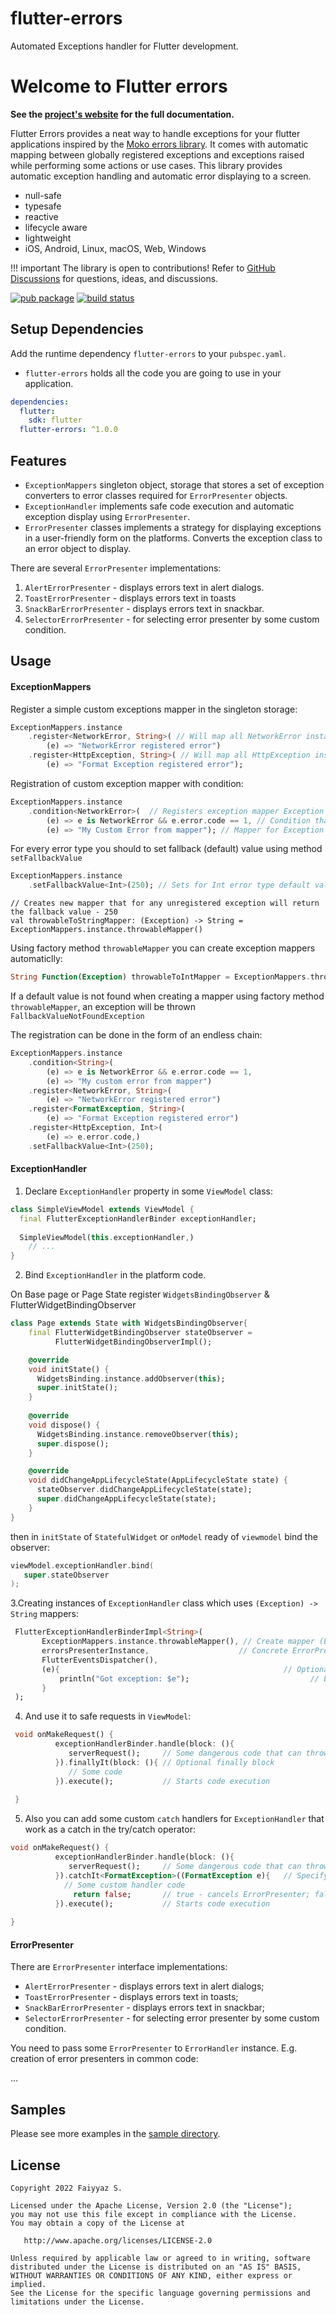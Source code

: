 # flutter-errors
Automated Exceptions handler for Flutter development.

# Welcome to Flutter errors

**See the [project's website](https://faiyyazs.github.io/flutter-errors/) for the full documentation.**

Flutter Errors provides a neat way to handle exceptions for your flutter applications inspired by the [Moko errors library](https://github.com/icerockdev/moko-errors).
It comes with automatic mapping between globally registered exceptions and exceptions raised while performing some actions or use cases.
This library provides automatic exception handling and automatic error displaying to a screen.

- null-safe
- typesafe
- reactive
- lifecycle aware
- lightweight
- iOS, Android, Linux, macOS, Web, Windows

!!! important
The library is open to contributions!
Refer to [GitHub Discussions](https://github.com/faiyyazs/flutter-errors/discussions) for questions, ideas, and discussions.

[![pub package](https://img.shields.io/pub/v/flutter-errors.svg)](https://pub.dartlang.org/packages/flutter-errors) [![build status](https://github.com/faiyyazs/flutter-errors/actions/workflows/ci.yml/badge.svg)](https://github.com/faiyyazs/flutter-errors/actions/workflows/ci.yml)

## Setup Dependencies

Add the runtime dependency `flutter-errors` to your `pubspec.yaml`.

- `flutter-errors` holds all the code you are going to use in your application.

```yaml
dependencies:
  flutter:
    sdk: flutter
  flutter-errors: ^1.0.0
```
## Features

- `ExceptionMappers` singleton object, storage that stores a set of exception converters to error classes required for `ErrorPresenter` objects.
- `ExceptionHandler` implements safe code execution and automatic exception display using `ErrorPresenter`.
- `ErrorPresenter` classes implements a strategy for displaying exceptions in a user-friendly form on the platforms. Converts the exception class to an error object to display.

There are several `ErrorPresenter` implementations:

1. `AlertErrorPresenter` - displays errors text in alert dialogs.
2. `ToastErrorPresenter` - displays errors text in toasts
3. `SnackBarErrorPresenter` - displays errors text in snackbar.
4. `SelectorErrorPresenter` - for selecting error presenter by some custom condition.

## Usage

#### ExceptionMappers

Register a simple custom exceptions mapper in the singleton storage:

```dart
ExceptionMappers.instance
    .register<NetworkError, String>( // Will map all NetworkError instances to String
        (e) => "NetworkError registered error")
    .register<HttpException, String>( // Will map all HttpException instances to String
        (e) => "Format Exception registered error");
```

Registration of custom exception mapper with condition:


```dart
ExceptionMappers.instance
    .condition<NetworkError>(  // Registers exception mapper Exception -> String
        (e) => e is NetworkError && e.error.code == 1, // Condition that maps Exception -> Boolean
        (e) => "My Custom Error from mapper"); // Mapper for Exception that matches to the condition
```

For every error type you should to set fallback (default) value using method `setFallbackValue`

```dart
ExceptionMappers.instance
    .setFallbackValue<Int>(250); // Sets for Int error type default value as 250
```

```
// Creates new mapper that for any unregistered exception will return the fallback value - 250
val throwableToStringMapper: (Exception) -> String = ExceptionMappers.instance.throwableMapper()
```

Using factory method `throwableMapper` you can create exception mappers automaticlly:

```dart
String Function(Exception) throwableToIntMapper = ExceptionMappers.throwableMapper();
```

If a default value is not found when creating a mapper using factory method `throwableMapper`, an exception will be thrown `FallbackValueNotFoundException`

The registration can be done in the form of an endless chain:

```dart
ExceptionMappers.instance
    .condition<String>(
        (e) => e is NetworkError && e.error.code == 1,
        (e) => "My custom error from mapper")
    .register<NetworkError, String>(
        (e) => "NetworkError registered error")
    .register<FormatException, String>(
        (e) => "Format Exception registered error")
    .register<HttpException, Int>(
        (e) => e.error.code,)
    .setFallbackValue<Int>(250);
```

#### ExceptionHandler

1. Declare `ExceptionHandler` property in some `ViewModel` class:

```dart
class SimpleViewModel extends ViewModel {
  final FlutterExceptionHandlerBinder exceptionHandler;
  
  SimpleViewModel(this.exceptionHandler,) 
    // ...
}
```

2. Bind `ExceptionHandler` in the platform code.


On Base page or Page State register `WidgetsBindingObserver` & FlutterWidgetBindingObserver
```dart
class Page extends State with WidgetsBindingObserver{
    final FlutterWidgetBindingObserver stateObserver =
          FlutterWidgetBindingObserverImpl();

    @override
    void initState() {
      WidgetsBinding.instance.addObserver(this);
      super.initState();
    }
    
    @override
    void dispose() {
      WidgetsBinding.instance.removeObserver(this);
      super.dispose();
    }

    @override
    void didChangeAppLifecycleState(AppLifecycleState state) {
      stateObserver.didChangeAppLifecycleState(state);
      super.didChangeAppLifecycleState(state);
    }
}

```
then in `initState` of `StatefulWidget` or `onModel` ready of `viewmodel` bind the observer:

```kotlin
viewModel.exceptionHandler.bind(
   super.stateObserver
);
```
3.Creating instances of `ExceptionHandler` class which uses `(Exception) -> String` mappers:

```dart
 FlutterExceptionHandlerBinderImpl<String>(
       ExceptionMappers.instance.throwableMapper(), // Create mapper (Exception) -> String from ExceptionMappers
       errorsPresenterInstance,                    // Concrete ErrorPresenter implementation
       FlutterEventsDispatcher(),
       (e){                                                  // Optional global catcher
           println("Got exception: $e");                           // E.g. here we can log all exceptions that are handled by ExceptionHandler
       }
 );
```
4. And use it to safe requests in `ViewModel`:

```dart
 void onMakeRequest() {
          exceptionHandlerBinder.handle(block: (){
             serverRequest();     // Some dangerous code that can throw an exception
          }).finallyIt(block: (){ // Optional finally block
             // Some code  
          }).execute();           // Starts code execution 
       
 }
```

5. Also you can add some custom `catch` handlers for `ExceptionHandler` that work as a catch in the try/catch operator:

```dart
void onMakeRequest() {
          exceptionHandlerBinder.handle(block: (){
             serverRequest();     // Some dangerous code that can throw an exception
          }).catchIt<FormatException>((FormatException e){   // Specifying exception class
            // Some custom handler code
              return false;       // true - cancels ErrorPresenter; false - allows execution of ErrorsPresenter
          }).execute();           // Starts code execution 
       
}
```

#### ErrorPresenter

There are `ErrorPresenter` interface implementations:
* `AlertErrorPresenter` - displays errors text in alert dialogs;
* `ToastErrorPresenter` - displays errors text in toasts;
* `SnackBarErrorPresenter` - displays errors text in snackbar;
* `SelectorErrorPresenter` - for selecting error presenter by some custom condition.

You need to pass some `ErrorPresenter` to `ErrorHandler` instance. E.g. creation of error presenters
in common code:

...


## Samples
Please see more examples in the [sample directory](https://github.com/faiyyazs/flutter-errors/tree/main/sample).



## License

    Copyright 2022 Faiyyaz S.
    
    Licensed under the Apache License, Version 2.0 (the "License");
    you may not use this file except in compliance with the License.
    You may obtain a copy of the License at
    
       http://www.apache.org/licenses/LICENSE-2.0
    
    Unless required by applicable law or agreed to in writing, software
    distributed under the License is distributed on an "AS IS" BASIS,
    WITHOUT WARRANTIES OR CONDITIONS OF ANY KIND, either express or implied.
    See the License for the specific language governing permissions and
    limitations under the License.
